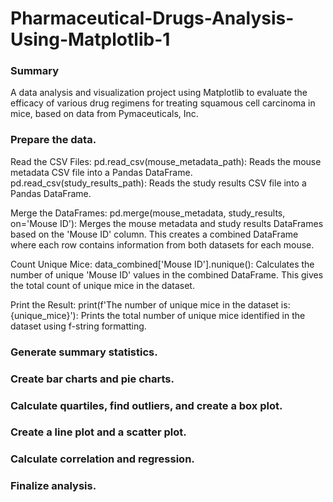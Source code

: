 # Pharmaceutical-Drugs-Analysis-Using-Matplotlib-1

### Summary
A data analysis and visualization project using Matplotlib to evaluate the efficacy of various drug regimens for treating squamous cell carcinoma in mice, based on data from Pymaceuticals, Inc.
### Prepare the data.
Read the CSV Files:
pd.read_csv(mouse_metadata_path): Reads the mouse metadata CSV file into a Pandas DataFrame.
pd.read_csv(study_results_path): Reads the study results CSV file into a Pandas DataFrame.

Merge the DataFrames:
pd.merge(mouse_metadata, study_results, on='Mouse ID'): Merges the mouse metadata and study results DataFrames based on the 'Mouse ID' column. This creates a combined DataFrame where each row contains information from both datasets for each mouse.

Count Unique Mice:
data_combined['Mouse ID'].nunique(): Calculates the number of unique 'Mouse ID' values in the combined DataFrame. This gives the total count of unique mice in the dataset.

Print the Result:
print(f'The number of unique mice in the dataset is: {unique_mice}'): Prints the total number of unique mice identified in the dataset using f-string formatting.
### Generate summary statistics.
### Create bar charts and pie charts.
### Calculate quartiles, find outliers, and create a box plot.
### Create a line plot and a scatter plot.
### Calculate correlation and regression.
### Finalize analysis.

